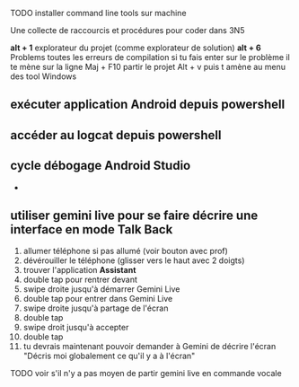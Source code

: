 TODO installer command line tools sur machine

Une collecte de raccourcis et procédures pour coder dans 3N5

**alt + 1** explorateur du projet (comme explorateur de solution)
**alt + 6** Problems toutes les erreurs de compilation si tu fais enter sur le problème il te mène sur la ligne
Maj + F10 partir le projet
Alt + v puis t amène au menu des tool Windows

## exécuter application Android depuis powershell

## accéder au logcat depuis powershell

## cycle débogage Android Studio
- 


## utiliser gemini live pour se faire décrire une interface en mode Talk Back
1. allumer téléphone si pas allumé (voir bouton avec prof)
2. dévérouiller le téléphone (glisser vers le haut avec 2 doigts)
3. trouver l'application **Assistant**
4. double tap pour rentrer devant
5. swipe droite jusqu'à démarrer Gemini Live
6. double tap pour entrer dans Gemini Live
7. swipe droite jusqu'à partage de l'écran
8. double tap
9. swipe droit jusqu'à accepter
10. double tap
11. tu devrais maintenant pouvoir demander à Gemini de décrire l'écran "Décris moi globalement ce qu'il y a à l'écran"

TODO voir s'il n'y a pas moyen de partir gemini live en commande vocale

